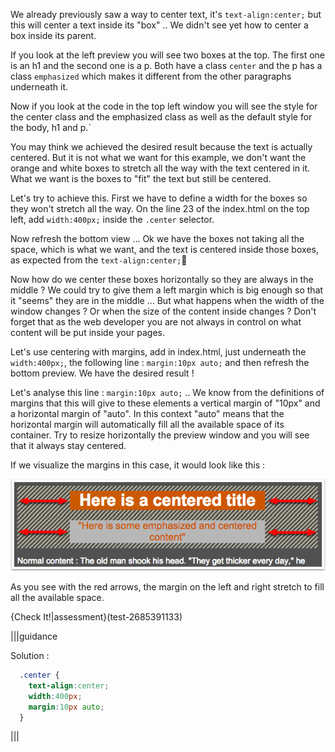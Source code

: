 We already previously saw a way to center text, it's `text-align:center;` but this will center a text inside its "box" .. We didn't see yet how to center a box inside its parent.

If you look at the left preview you will see two boxes at the top. The first one is an h1 and the second one is a p. Both have a class `center` and the p has a class `emphasized` which makes it different from the other paragraphs underneath it.

Now if you look at the code in the top left window you will see the style for the center class and the emphasized class as well as the default style for the body, h1 and p.`

You may think we achieved the desired result because the text is actually centered. But it is not what we want for this example, we don't want the orange and white boxes to stretch all the way with the text centered in it. What we want is the boxes to "fit" the text but still be centered.

Let's try to achieve this. First we have to define a width for the boxes so they won't stretch all the way. On the line 23 of the index.html on the top left, add `width:400px;` inside the `.center` selector.

Now refresh the bottom view ... Ok we have the boxes not taking all the space, which is what we want, and the text is centered inside those boxes, as expected from the `text-align:center;`

Now how do we center these boxes horizontally so they are always in the middle ? We could try to give them a left margin which is big enough so that it "seems" they are in the middle ... But what happens when the width of the window changes ? Or when the size of the content inside changes ? Don't forget that as the web developer you are not always in control on what content will be put inside your pages.

Let's use centering with margins, add in index.html, just underneath the `width:400px;`, the following line : `margin:10px auto;` and then refresh the bottom preview. We have the desired result !

Let's analyse this line : `margin:10px auto;` .. We know from the definitions of margins that this will give to these elements a vertical margin of "10px" and a horizontal margin of "auto". In this context "auto" means that the horizontal margin will automatically fill all the available space of its container. Try to resize horizontally the preview window and you will see that it always stay centered.

If we visualize the margins in this case, it would look like this :

![](.guides/img/centering-with-margins.png)

As you see with the red arrows, the margin on the left and right stretch to fill all the available space.

{Check It!|assessment}(test-2685391133)

|||guidance

Solution :

```css
  .center {
    text-align:center;
    width:400px;
    margin:10px auto;
  }
```
|||